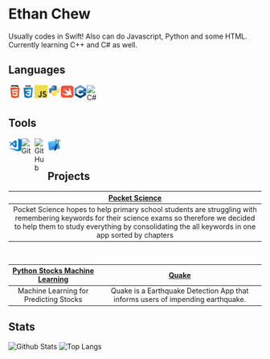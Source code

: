 # Ethan Chew

Usually codes in Swift! Also can do Javascript, Python and some HTML. Currently learning C++ and C# as well.

## Languages
<img align="left" alt="HTML5" width="26px" src="https://raw.githubusercontent.com/github/explore/80688e429a7d4ef2fca1e82350fe8e3517d3494d/topics/html/html.png" />
<img align="left" alt="CSS3" width="26px" src="https://raw.githubusercontent.com/github/explore/80688e429a7d4ef2fca1e82350fe8e3517d3494d/topics/css/css.png" />
<img align="left" alt="JavaScript" width="26px" src="https://raw.githubusercontent.com/github/explore/80688e429a7d4ef2fca1e82350fe8e3517d3494d/topics/javascript/javascript.png" />
<img align="left" alt="Python" width="26px" src="https://raw.githubusercontent.com/minelarka14/minelarka14/master/python-original.svg" />
<img align="left" alt="Swift" width="26px" src="https://raw.githubusercontent.com/minelarka14/minelarka14/master/swift-original.svg" />
<img align="left" alt="C++" width="26px" src="https://raw.githubusercontent.com/github/explore/80688e429a7d4ef2fca1e82350fe8e3517d3494d/topics/cpp/cpp.png" /> 
<img align="left" alt="C#" width="26px" src="https://upload.wikimedia.org/wikipedia/commons/7/7a/C_Sharp_logo.svg" />

<br />
<br />

## Tools
<img align="left" alt="Visual Studio Code" width="26px" src="https://raw.githubusercontent.com/github/explore/80688e429a7d4ef2fca1e82350fe8e3517d3494d/topics/visual-studio-code/visual-studio-code.png" />
<img align="left" alt="Git" width="26px" src="https://cdn.jsdelivr.net/npm/simple-icons@v3/icons/git.svg" />
<img align="left" alt="GitHub" width="26px" src="https://cdn.jsdelivr.net/npm/simple-icons@v3/icons/github.svg" />
<img align="left" alt="Xcode" width="26px" src="https://raw.githubusercontent.com/github/explore/80688e429a7d4ef2fca1e82350fe8e3517d3494d/topics/xcode/xcode.png" />

<br />
<br />

## Projects

| [Pocket Science](https://github.com/Newspace-Inc/Pocket-Science-iOS) |
| :-: |
| Pocket Science hopes to help primary school students are struggling with remembering keywords for their science exams so therefore we decided to help them to study everything by consolidating the all keywords in one app sorted by chapters |

<br />

| [Python Stocks Machine Learning](https://github.com/Ethan-Chew/Stock-Machine-Learning) | [Quake](https://github.com/Ethan-Chew/Quake) |
| :-: | :-: |
| Machine Learning for Predicting Stocks | Quake is a Earthquake Detection App that informs users of impending earthquake. |

## Stats

![Github Stats](https://github-readme-stats.vercel.app/api?username=Ethan-Chew&count_private=true&show_icons=true&include_all_commits=true)
![Top Langs](https://github-readme-stats.vercel.app/api/top-langs/?username=Ethan-Chew)
